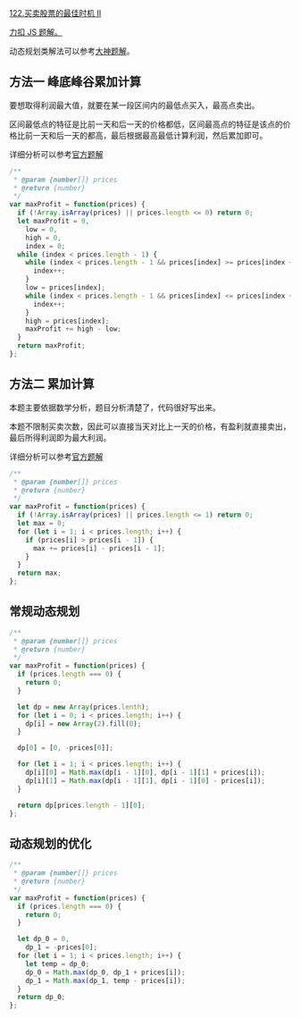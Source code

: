 [122.买卖股票的最佳时机 Ⅱ](https://leetcode-cn.com/problems/best-time-to-buy-and-sell-stock-ii/submissions/)

[力扣 JS 题解。](https://github.com/GuYueJiaJie/blog/blob/master/%E7%AE%97%E6%B3%95%E4%B8%8E%E6%95%B0%E6%8D%AE%E7%BB%93%E6%9E%84/README.md)

动态规划类解法可以参考[大神题解](https://leetcode-cn.com/problems/best-time-to-buy-and-sell-stock-with-cooldown/solution/yi-ge-fang-fa-tuan-mie-6-dao-gu-piao-wen-ti-by-lab/)。

## 方法一 峰底峰谷累加计算

要想取得利润最大值，就要在某一段区间内的最低点买入，最高点卖出。

区间最低点的特征是比前一天和后一天的价格都低，区间最高点的特征是该点的价格比前一天和后一天的都高，最后根据最高最低计算利润，然后累加即可。

详细分析可以参考[官方题解](https://leetcode-cn.com/problems/best-time-to-buy-and-sell-stock-ii/solution/mai-mai-gu-piao-de-zui-jia-shi-ji-ii-by-leetcode/)

```javascript
/**
 * @param {number[]} prices
 * @return {number}
 */
var maxProfit = function(prices) {
  if (!Array.isArray(prices) || prices.length <= 0) return 0;
  let maxProfit = 0,
    low = 0,
    high = 0,
    index = 0;
  while (index < prices.length - 1) {
    while (index < prices.length - 1 && prices[index] >= prices[index + 1]) {
      index++;
    }
    low = prices[index];
    while (index < prices.length - 1 && prices[index] <= prices[index + 1]) {
      index++;
    }
    high = prices[index];
    maxProfit += high - low;
  }
  return maxProfit;
};
```

## 方法二 累加计算

本题主要依据数学分析，题目分析清楚了，代码很好写出来。

本题不限制买卖次数，因此可以直接当天对比上一天的价格，有盈利就直接卖出，最后所得利润即为最大利润。

详细分析可以参考[官方题解](https://leetcode-cn.com/problems/best-time-to-buy-and-sell-stock-ii/solution/mai-mai-gu-piao-de-zui-jia-shi-ji-ii-by-leetcode/)

```javascript
/**
 * @param {number[]} prices
 * @return {number}
 */
var maxProfit = function(prices) {
  if (!Array.isArray(prices) || prices.length <= 1) return 0;
  let max = 0;
  for (let i = 1; i < prices.length; i++) {
    if (prices[i] > prices[i - 1]) {
      max += prices[i] - prices[i - 1];
    }
  }
  return max;
};
```

## 常规动态规划

```javascript
/**
 * @param {number[]} prices
 * @return {number}
 */
var maxProfit = function(prices) {
  if (prices.length === 0) {
    return 0;
  }

  let dp = new Array(prices.lenth);
  for (let i = 0; i < prices.length; i++) {
    dp[i] = new Array(2).fill(0);
  }

  dp[0] = [0, -prices[0]];

  for (let i = 1; i < prices.length; i++) {
    dp[i][0] = Math.max(dp[i - 1][0], dp[i - 1][1] + prices[i]);
    dp[i][1] = Math.max(dp[i - 1][1], dp[i - 1][0] - prices[i]);
  }

  return dp[prices.length - 1][0];
};
```

## 动态规划的优化

```javascript
/**
 * @param {number[]} prices
 * @return {number}
 */
var maxProfit = function(prices) {
  if (prices.length === 0) {
    return 0;
  }

  let dp_0 = 0,
    dp_1 = -prices[0];
  for (let i = 1; i < prices.length; i++) {
    let temp = dp_0;
    dp_0 = Math.max(dp_0, dp_1 + prices[i]);
    dp_1 = Math.max(dp_1, temp - prices[i]);
  }
  return dp_0;
};
```
